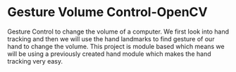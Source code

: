 # Gesture Volume Control-OpenCV
 Gesture Control to change the volume of a computer. We first look into hand tracking and then we will use the hand landmarks to find gesture of our hand to change the volume. This project is module based which means we will be using a previously created hand module which makes the hand tracking very easy.
